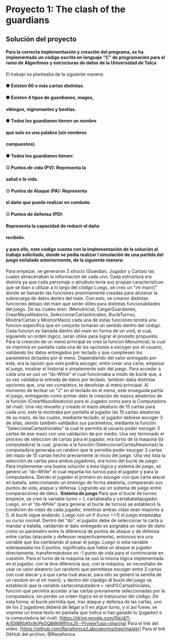 # Proyecto 1: The clash of the guardians
## Solución del proyecto
#### Para la correcta implementación y creación del programa, se ha implementado un código escrito en lenguaje "C" de programación para el ramo de Algoritmos y estructuras de datos de la Universidad de Talca 
 El trabajo se planteaba de la siguiente manera:
####  ● Existen 60 o más cartas distintas.
####  ● Existen 4 tipos de guardianes; magos,
####  vikingos, nigromantes y bestias.
####  ● Todos los guardianes tienen un nombre
####  que solo es una palabra (sin nombres
####  compuestos).
####  ● Todos los guardianes tienen:
####  ○ Puntos de vida (PV): Representa la
####  salud o la vida.
####  ○ Puntos de Ataque (PA): Representa
####  el daño que puede realizar en combate.
####  ○ Puntos de defensa (PD):
####  Representa la capacidad de reducir el daño
####  recibido.
#### y para ello, este código cuenta con la implementación de la solución al trabajo solicitado, donde se pedía realizar l simulación de una partida del juego señalado anteriormente, de la siguiente manera:

Para empezar, se generaron 3 structs (Guardian, Jugador y Cartas) las cuales almacenaban la información de cada uno. Cada estructura era distinta ya que cada personaje o atriubuto tenía sus propias características que se iban a utilizar a lo largo del código
Luego, se creó un "int main()" donde se llamarán las funciones proximamente creadas para alivianar la sobrecarga de datos dentro del main. Con esto, se crearon distintas funciones debajo del main que serán útiles para distintas funcionalidades del juego. De las cuales eran: (MenuInicial, CargarGuardianes, CrearMazoAleatorio, SeleccionarCartasIniciales, BucleTurnos, MostrarCartas y MostrarMazo) cada una de estas funciones tendrá una funcion específica que en conjunto tomarán un sentido dentro del código. 
Cada funcion es llamada dentro del main en forma de un void, el cual, siguiendo un orden lógico, serán útiles para lograr el proósito propuesto.
Para la creación de un menú principal se creó la funcion MenuInicial, la cual se imprimía en pantalla cada una de las opciones a escoger por el usuario, validando los datos entregados por teclado y que cumpliesen los parámetros dictados por el menú.
Dependiendo del valor entregado por este, era la opción que este podría escoger, entre crear una carta, empezar el juego, mostrar el historial o simplemente salir del juego. Para acceder a cada una se usó un "do-While" el cual funcionaba a modo de bucle que, a su vez validaba la entrada de datos por teclado, tambien daba distintas opciones que, una vez completos, te devolvían al menú principal. 
Al momento de teclear un "2" en el teclado en el menú, este enseguida partía el juego, entregando como primer dato la creación de mazos aleatorios de la función (CrearMazoAleatorio) para el Jugador como para la Computadora (el rival).
Una vez revuelto y creado el mazo aleatorio de 15 cartas para cada uno, este le mostraba por pantalla al jugador las 15 cartas aleatorias de su mazo, de las cuales, mediante teclado, el jugador debiese escoger 3 de ellas, siendo también validados sus parámetros, mediante la función "SeleccionaCartasIniciales" la cual le permitía al usuario poder escoger 3 cartas de ese mazo con una validación de por medio.
Una vez terminado el proceso de seleccion de cartas para el jugador, era turno de la maquina (la computadora) la cual, gracias a la función (SeleccionarCartasAleatorias) la computadora generaba un random que le permitía poder esocger 3 cartas del mazo de 15 cartas hecho previamente al inicio del juego.
Una vez lista la selección de cartas para ambos jugadores, era turno del bucle de juego: Para implementar una buena solución a esta lógica y sistema de juego, se generó un "do-While" el cual repartía los turnos para el jugador y para la computadora. Siendo el jugador el primero en escoger con que carta atacar en batalla, seleccionando un enemigo de forma aleatoria, comparando sus puntos de vida, ataque y defensa. Logrando así un sistema de juego entre comparaciónes de datos.
**Sistema de juego** Para que el bucle de turnos empiece, se creó la variable turno = 1, cartabatalla y cartabatallajugador. Luego, en el "do-While" (para generar el bucle de turnos) se estableció la condición de vidas de cada jugador, mientras ambas vidas sean mayores a 0, el bucle sigue andando. Luego con un if (turno ==1) el juego empezaba su curso normal. Dentro del "do", el jugador debe de seleccionar la carta a mandar a batalla, validando el dato entregado se asignaba un valor de daño como un parámetro entre la diferencia de puntos de ataque y de defensa entre cartas (atacante y defensor respectivamente), entonces era una variable que iba cambiando al pasar el juego. 
Luego si esta variable sobrepasaba los 0 puntos, significaba que había un ataque al jugador directamente, transformándose en -1 punto de vida para el contrincante en cuestión.
Para el turno de la máquina se usó la misma lógica implementada en el jugador, con la leve diferencia que, con la máquina, se necesitaba de usar un valor aleatorio (un random) que permitiese escoger entre 3 cartas con cual atacar y a que carta rival atacar, para ello se generó la semilla de un random en el int main(), y dentro del cópdigo dl bucle del juego se estableció que la variable cartacomputadora = rand%CartasIniciales, función que permitía acceder a las cartas previamente seleccionadas por la computadora, sin perder un orden lógico en el transcurso del código.
De esta forma, el bucle permitía que, tras ataque y defensa de las cartas, uno de los 2 jugadores deberá de llegar a 0 en algun turno, y si así fuese, se imprime un breve texto en pantalla que indica si has ganado tu (jugador) o la computadora (el rival).
[https://drive.google.com/file/d/1-Ai1Oll8KbKfx9cPkGQB86WR1yxJ5--P/view?usp=sharing] Para el link del video.
[https://github.com/Ranafonica/Laboratorios/tree/master] Para el link GitHub del archivo, @Ranafonica



  
